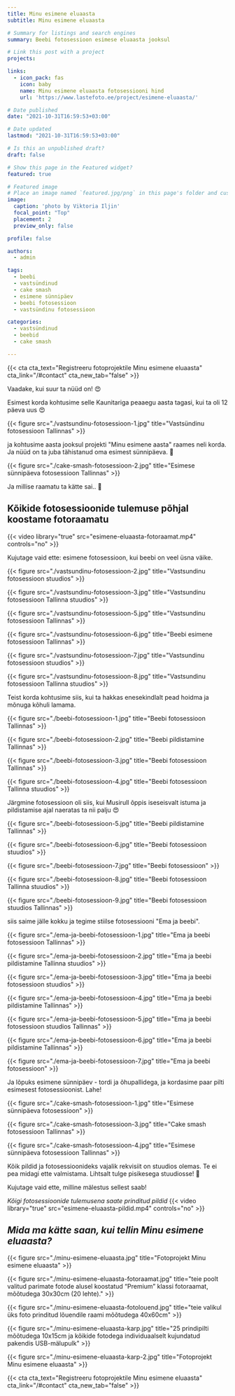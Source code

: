 ```yaml
---
title: Minu esimene eluaasta
subtitle: Minu esimene eluaasta

# Summary for listings and search engines
summary: Beebi fotosessioon esimese eluaasta jooksul

# Link this post with a project
projects:

links:
  - icon_pack: fas
    icon: baby
    name: Minu esimene eluaasta fotosessiooni hind
    url: 'https://www.lastefoto.ee/project/esimene-eluaasta/'

# Date published
date: "2021-10-31T16:59:53+03:00"

# Date updated
lastmod: "2021-10-31T16:59:53+03:00"

# Is this an unpublished draft?
draft: false

# Show this page in the Featured widget?
featured: true

# Featured image
# Place an image named `featured.jpg/png` in this page's folder and customize its options here.
image:
  caption: 'photo by Viktoria Iljin'
  focal_point: "Top"
  placement: 2
  preview_only: false

profile: false

authors:
  - admin

tags:
  - beebi
  - vastsündinud
  - cake smash
  - esimene sünnipäev
  - beebi fotosessioon
  - vastsündinu fotosessioon

categories:
  - vastsündinud
  - beebid
  - cake smash

---
```

{{< cta cta_text="Registreeru fotoprojektile Minu esimene eluaasta" cta_link="/#contact" cta_new_tab="false" >}}

Vaadake, kui suur ta nüüd on! 😍

Esimest korda kohtusime selle Kaunitariga peaaegu aasta tagasi, kui ta oli 12 päeva uus 😍 

{{< figure src="./vastsundinu-fotosessioon-1.jpg" title="Vastsündinu fotosessioon Tallinnas" >}}

ja kohtusime aasta jooksul projekti "Minu esimene aasta" raames neli korda. Ja nüüd on ta juba tähistanud oma esimest sünnipäeva. 🥰 

{{< figure src="./cake-smash-fotosessioon-2.jpg" title="Esimese sünnipäeva fotosessioon Tallinnas" >}}

Ja millise raamatu ta kätte sai.. 🥰 

## Kõikide fotosessioonide tulemuse põhjal koostame fotoraamatu

{{< video library="true" src="esimene-eluaasta-fotoraamat.mp4" controls="no" >}}

Kujutage vaid ette: esimene fotosessioon, kui beebi on veel üsna väike.

{{< figure src="./vastsundinu-fotosessioon-2.jpg" title="Vastsundinu fotosessioon stuudios" >}}

{{< figure src="./vastsundinu-fotosessioon-3.jpg" title="Vastsundinu fotosessioon Tallinna stuudios" >}}

{{< figure src="./vastsundinu-fotosessioon-5.jpg" title="Vastsundinu fotosessioon Tallinnas" >}}

{{< figure src="./vastsundinu-fotosessioon-6.jpg" title="Beebi esimene fotosessioon Tallinnas" >}}

{{< figure src="./vastsundinu-fotosessioon-7.jpg" title="Vastsundinu fotosessioon stuudios" >}}

{{< figure src="./vastsundinu-fotosessioon-8.jpg" title="Vastsundinu fotosessioon Tallinna stuudios" >}}

Teist korda kohtusime siis, kui ta hakkas enesekindlalt pead hoidma ja mõnuga kõhuli lamama.

{{< figure src="./beebi-fotosessioon-1.jpg" title="Beebi fotosessioon Tallinnas" >}}

{{< figure src="./beebi-fotosessioon-2.jpg" title="Beebi pildistamine Tallinnas" >}}

{{< figure src="./beebi-fotosessioon-3.jpg" title="Beebi fotosessioon Tallinnas" >}}

{{< figure src="./beebi-fotosessioon-4.jpg" title="Beebi fotosessioon Tallinna stuudios" >}}

Järgmine fotosessioon oli siis, kui Musirull õppis iseseisvalt istuma ja pildistamise ajal naeratas ta nii palju 😍

{{< figure src="./beebi-fotosessioon-5.jpg" title="Beebi pildistamine Tallinnas" >}}

{{< figure src="./beebi-fotosessioon-6.jpg" title="Beebi fotosessioon stuudios" >}}

{{< figure src="./beebi-fotosessioon-7.jpg" title="Beebi fotosessioon" >}}

{{< figure src="./beebi-fotosessioon-8.jpg" title="Beebi fotosessioon Tallinna stuudios" >}}

{{< figure src="./beebi-fotosessioon-9.jpg" title="Beebi fotosessioon stuudios Tallinnas" >}}

siis saime jälle kokku ja tegime stiilse fotosessiooni "Ema ja beebi".

{{< figure src="./ema-ja-beebi-fotosessioon-1.jpg" title="Ema ja beebi fotosessioon Tallinnas" >}}

{{< figure src="./ema-ja-beebi-fotosessioon-2.jpg" title="Ema ja beebi pildistamine Tallinna stuudios" >}}

{{< figure src="./ema-ja-beebi-fotosessioon-3.jpg" title="Ema ja beebi fotosessioon stuudios" >}}

{{< figure src="./ema-ja-beebi-fotosessioon-4.jpg" title="Ema ja beebi pildistamine Tallinnas" >}}

{{< figure src="./ema-ja-beebi-fotosessioon-5.jpg" title="Ema ja beebi fotosessioon stuudios Tallinnas" >}}

{{< figure src="./ema-ja-beebi-fotosessioon-6.jpg" title="Ema ja beebi pildistamine Tallinnas" >}}

{{< figure src="./ema-ja-beebi-fotosessioon-7.jpg" title="Ema ja beebi fotosessioon" >}}

Ja lõpuks esimene sünnipäev - tordi ja õhupallidega, ja kordasime paar pilti esimesest fotosessioonist. Lahe!

{{< figure src="./cake-smash-fotosessioon-1.jpg" title="Esimese sünnipäeva fotosessioon" >}}

{{< figure src="./cake-smash-fotosessioon-3.jpg" title="Сake smash fotosessioon Tallinnas" >}}

{{< figure src="./cake-smash-fotosessioon-4.jpg" title="Esimese sünnipäeva fotosessioon Tallinnas" >}}

Kõik pildid ja fotosessioonideks vajalik rekvisiit on stuudios olemas. Te ei pea midagi ette valmistama. Lihtsalt tulge pisikesega stuudiosse! 🥰

Kujutage vaid ette, milline mälestus sellest saab!

*Kõigi fotosessioonide tulemusena saate prinditud pildid*
{{< video library="true" src="esimene-eluaasta-pildid.mp4" controls="no" >}}

## *Mida ma kätte saan, kui tellin Minu esimene eluaasta?*
{{< figure src="./minu-esimene-eluaasta.jpg" title="Fotoprojekt Minu esimene eluaasta" >}}

{{< figure src="./minu-esimene-eluaasta-fotoraamat.jpg" title="teie poolt valitud parimate fotode alusel koostatud “Premium” klassi fotoraamat, mõõtudega 30х30cm (20 lehte)." >}}

{{< figure src="./minu-esimene-eluaasta-fotolouend.jpg" title="teie valikul üks foto prinditud lõuendile raami mõõtudega 40х60cm" >}}

{{< figure src="./minu-esimene-eluaasta-karp.jpg" title="25 prindipilti mõõtudega 10х15cm ja kõikide fotodega individuaalselt kujundatud pakendis USB-mälupulk" >}}

{{< figure src="./minu-esimene-eluaasta-karp-2.jpg" title="Fotoprojekt Minu esimene eluaasta" >}}

{{< cta cta_text="Registreeru fotoprojektile Minu esimene eluaasta" cta_link="/#contact" cta_new_tab="false" >}}